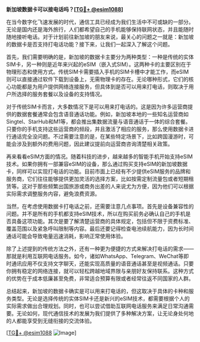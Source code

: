**新加坡数据卡可以接电话吗？[[TG💪+ @esim1088](https://t.me/s/esim1088)]**

在当今数字化飞速发展的时代，通信工具已经成为我们生活中不可或缺的一部分。无论是国内还是海外旅行，人们都希望自己的手机能够保持联网状态，并且能随时随地接听电话。对于计划前往新加坡的朋友来说，最关心的问题之一就是：新加坡的数据卡是否支持打电话功能？接下来，让我们一起深入了解这个问题。

首先，我们需要明确的是，新加坡的数据卡主要分为两种类型：一种是传统的实体SIM卡，另一种则是近年来兴起的eSIM（嵌入式SIM）。这两种卡的主要区别在于物理形态和使用方式。传统SIM卡需要插入手机的SIM卡槽中才能工作，而eSIM则可以直接通过软件下载到设备上，无需物理卡的存在。无论哪种形式，它们的核心功能都是为用户提供网络连接服务，但具体到是否可以用来打电话，则取决于用户所选择的服务套餐以及设备的支持情况。

对于传统SIM卡而言，大多数情况下是可以用来打电话的。这是因为许多运营商提供的数据套餐通常会包含语音通话功能。例如，新加坡本地的一些知名运营商如Singtel、StarHub和M1等，都会推出集数据流量与语音通话于一体的综合套餐。只要你的手机支持这些运营商的频段，并且激活了相应的服务，那么使用数据卡进行通话完全没问题。不过需要注意的是，在某些特定场景下，比如跨国漫游时，可能会涉及到额外的费用问题，因此建议提前向运营商咨询清楚相关政策。

再来看看eSIM方面的情况。随着科技的进步，越来越多的智能手机开始支持eSIM技术。如果你拥有一部兼容eSIM的设备，那么通过购买支持eSIM的新加坡数据卡，同样可以实现打电话的功能。目前市面上已经有不少提供eSIM服务的品牌和服务商，它们往往能够提供更加灵活的选择方案，比如按需定制流量包或者短期租赁等。这对于那些频繁出国旅游或商务出差的人来说尤为方便，因为他们可以根据实际需求调整服务内容，避免浪费资源。

当然，在考虑使用数据卡打电话之前，还需要注意几点事项。首先是设备兼容性的问题。并不是所有的手机都支持eSIM技术，所以在购买前务必确认自己的手机是否具备这项功能。其次是要了解清楚运营商的具体规定，包括但不限于资费标准、覆盖范围以及紧急呼叫限制等内容。最后还要记得检查电池续航能力，因为长时间通话可能会导致电量迅速消耗，影响正常使用体验。

除了上述提到的传统方法之外，还有一种更为便捷的方式来解决打电话的需求——那就是利用互联网电话服务。如今，诸如WhatsApp、Telegram、WeChat等即时通讯应用不仅支持文字聊天，还能实现高质量的语音通话甚至是视频通话。只要你拥有稳定的网络连接，就可以轻松跨越地域界限与亲朋好友保持联系。这种方式的优势在于成本低廉甚至免费，非常适合预算有限或者经常往返不同国家的人群。

总结起来，新加坡的数据卡确实是可以用来打电话的，但这取决于具体的卡种和服务类型。无论是选择传统的实体SIM卡还是新兴的eSIM技术，都需要根据个人的实际需求做出合理规划。同时，也可以尝试借助互联网电话服务来满足日常沟通需要。无论如何，现代通信技术的发展为我们提供了多种解决方案，让无论身处何地的人都能享受到无缝衔接的交流体验。

[[TG💪+ @esim1088](https://t.me/s/esim1088) ![Image](https://i.postimg.cc/4NQfJmqS/Snipaste-2025-05-13-00-14-12.png)]